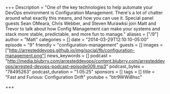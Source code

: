 +++
Description = "One of the key technologies to help automate your DevOps environment is Configuration Management. There's a lot of chatter around what exactly this means, and how you can use it. Special panel guests Sean OMeara, Chris Webber, and Steven Murawksi join Matt and Trevor to talk about how Config Management can make your systems and stack more stable, predictable, and more fun to manage."
aliases = ["/9"]
author = "Matt"
categories = []
date = "2014-03-29T12:10:10-05:00"
episode = "9"
friendly = "configuration-management"
guests = []
images = ["http://arresteddevops.github.io/img/social/fb/configuration-management.png"]
news_keywords = []
podcast = "http://media.blubrry.com/arresteddevops/content.blubrry.com/arresteddevops/arrested-devops-podcast-episode009.mp3"
podcast_bytes = "78495263"
podcast_duration = "1:05:25"
sponsors = []
tags = []
title = "Fast and Furious: Configuration Drift"
youtube = "btr9WWi8hsc"

+++
